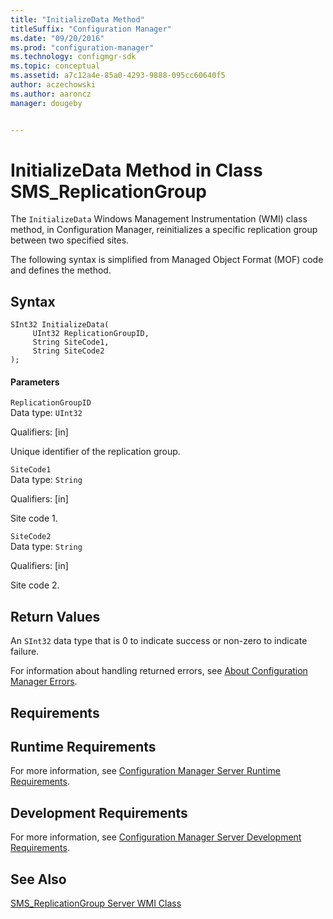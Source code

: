 ```yaml
---
title: "InitializeData Method"
titleSuffix: "Configuration Manager"
ms.date: "09/20/2016"
ms.prod: "configuration-manager"
ms.technology: configmgr-sdk
ms.topic: conceptual
ms.assetid: a7c12a4e-85a0-4293-9888-095cc60640f5
author: aczechowski
ms.author: aaroncz
manager: dougeby


---
```

# InitializeData Method in Class SMS_ReplicationGroup
The `InitializeData` Windows Management Instrumentation (WMI) class method, in Configuration Manager, reinitializes a specific replication group between two specified sites.  

 The following syntax is simplified from Managed Object Format (MOF) code and defines the method.  

## Syntax  

```  
SInt32 InitializeData(  
     UInt32 ReplicationGroupID,  
     String SiteCode1,  
     String SiteCode2  
);  
```  

#### Parameters  
 `ReplicationGroupID`  
 Data type: `UInt32`  

 Qualifiers: [in]  

 Unique identifier of the replication group.  

 `SiteCode1`  
 Data type: `String`  

 Qualifiers: [in]  

 Site code 1.  

 `SiteCode2`  
 Data type: `String`  

 Qualifiers: [in]  

 Site code 2.  

## Return Values  
 An `SInt32` data type that is 0 to indicate success or non-zero to indicate failure.  

 For information about handling returned errors, see [About Configuration Manager Errors](../../../../../develop/core/understand/about-configuration-manager-errors.md).  

## Requirements  

## Runtime Requirements  
 For more information, see [Configuration Manager Server Runtime Requirements](../../../../../develop/core/reqs/server-runtime-requirements.md).  

## Development Requirements  
 For more information, see [Configuration Manager Server Development Requirements](../../../../../develop/core/reqs/server-development-requirements.md).  

## See Also  
 [SMS_ReplicationGroup Server WMI Class](../../../../../develop/reference/core/servers/configure/sms_replicationgroup-server-wmi-class.md)
